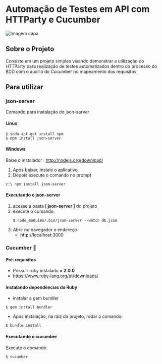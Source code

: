 # Automação de Testes em API com HTTParty e Cucumber
![Imagem capa](https://auditeste.com.br/wp-content/uploads/2020/01/beneficios_testes_automatizados.jpg)

## Sobre o Projeto
Consiste em um projeto simples visando demonstrar a utilização do HTTParty para realização de testes automatizados dentro do processo do BDD com o auxílio do Cucumber no mapeamento dos requisitos.

## Para utilizar

### json-server
Comando para instalação do json-server

#### Linux
``` shell
$ sudo apt-get install npm
$ npm install json-server
```
#### Windows
Baixe o instalador : http://nodejs.org/download/
1. Após baixar, instale o aplicativo
1. Depois execute o comando no prompt
```shell
c:\ npm install json-server
```
#### Executando o json-server
1. acesse a pasta **[ json-server ]** do projeto
1. execute o comando:
    ```shell
    $ node_modules/.bin/json-server --watch db.json
    ```
1. Abrir no navegador o endereço
    *  http://localhost:3000

### Cucumber :cucumber:

#### Pré-requisitos

* Possuir ruby instalado **> 2.0.0**
* https://www.ruby-lang.org/pt/downloads/

#### Instalando dependências do Ruby
* instalar a gem bundler 
```shell
$ gem install bundler
```
* Após instalação, na raiz do projeto, rodar o comando:
```shell
$ bundle install
```
#### Executando o cucumber
Execute o comando:
```shell
$ cucumber
```

